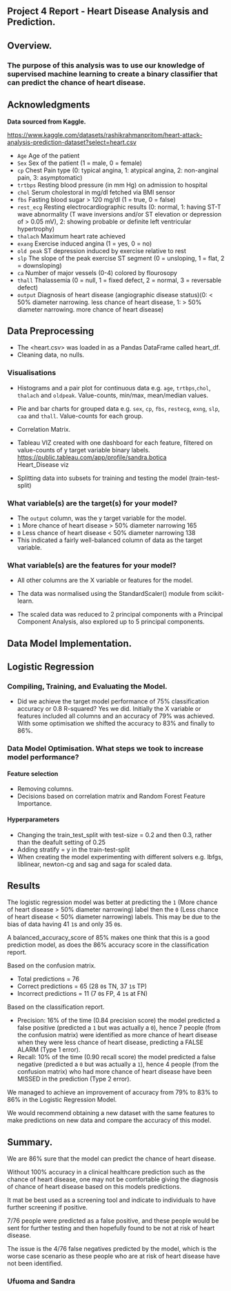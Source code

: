 ## Project 4 Report - Heart Disease Analysis and Prediction.

## Overview.
### The purpose of this analysis was to use our knowledge of supervised machine learning to create a binary classifier that can predict the chance of heart disease.

## Acknowledgments

**Data sourced from Kaggle.**

https://www.kaggle.com/datasets/rashikrahmanpritom/heart-attack-analysis-prediction-dataset?select=heart.csv

 - `Age`        Age of the patient
 - `Sex`        Sex of the patient (1 = male, 0 = female)
 - `cp`         Chest Pain type (0: typical angina, 1: atypical angina, 2: non-anginal pain, 3: asymptomatic)
 - `trtbps`     Resting blood pressure (in mm Hg) on admission to hospital
 - `chol`       Serum cholestoral in mg/dl fetched via BMI sensor
 - `fbs`        Fasting blood sugar > 120 mg/dl (1 = true, 0 = false)
 - `rest_ecg`   Resting electrocardiographic results (0: normal, 1: having ST-T wave abnormality (T wave inversions and/or ST elevation or depression of > 0.05 mV), 2: showing probable or definite left ventricular hypertrophy)
 - `thalach`    Maximum heart rate achieved
 - `exang`      Exercise induced angina (1 = yes, 0 = no)
 - `old peak`   ST depression induced by exercise relative to rest
 - `slp`        The slope of the peak exercise ST segment (0 = unsloping, 1 = flat, 2 = downsloping)
 - `ca`         Number of major vessels (0-4) colored by flourosopy
 - `thall`      Thalassemia (0 = null, 1 = fixed defect, 2 = normal, 3 = reversable defect)
 - `output`     Diagnosis of heart disease (angiographic disease status)(0: < 50% diameter narrowing. less chance of heart disease, 1: > 50% diameter narrowing. more chance of heart disease)

## Data Preprocessing
 - The <heart.csv> was loaded in as a Pandas DataFrame called heart_df.
 - Cleaning data, no nulls.

 ### Visualisations
 - Histograms and a pair plot for continuous data e.g. `age`, `trtbps`,`chol`, `thalach` and `oldpeak`. Value-counts, min/max, mean/median values.
 - Pie and bar charts for grouped data e.g. `sex`, `cp`, `fbs`, `restecg`, `exng`, `slp`, `caa` and `thall`. Value-counts for each group.
 - Correlation Matrix.
 - Tableau VIZ created with one dashboard for each feature, filtered on value-counts of y target variable binary labels.
 https://public.tableau.com/app/profile/sandra.botica   
 Heart_Disease viz

 - Splitting data into subsets for training and testing the model (train-test-split)
### What variable(s) are the target(s) for your model?
 - The `output` column, was the y target variable for the model. 
 - `1` More chance of heart disease > 50% diameter narrowing 165
 - `0` Less chance of heart disease < 50% diameter narrowing 138
 - This indicated a fairly well-balanced column of data as the target variable.
### What variable(s) are the features for your model?
 - All other columns are the X variable or features for the model.

 - The data was normalised using the StandardScaler() module from scikit-learn. 
 - The scaled data was reduced to 2 principal components with a Principal Component Analysis, also explored up to 5 principal components.
## Data Model Implementation.
## Logistic Regression
### Compiling, Training, and Evaluating the Model.
 - Did we achieve the target model performance of 75% classification accuracy or 0.8 R-squared?
Yes we did.
Initially the X variable or features included all columns and an accuracy of 79% was achieved.
With some optimisation we shifted the accuracy to 83% and finally to 86%.
### Data Model Optimisation. What steps we took to increase model performance?
#### Feature selection
 - Removing columns.
 - Decisions based on correlation matrix and Random Forest Feature Importance.
#### Hyperparameters
 - Changing the train_test_split with test-size = 0.2 and then 0.3, rather than the deafult setting of 0.25
 - Adding stratify = y in the train-test-split
 - When creating the model experimenting with different solvers e.g. lbfgs, liblinear, newton-cg and sag and saga for scaled data.
## Results
The logistic regression model was better at predicting the `1` (More chance of heart disease > 50% diameter narrowing) label then the `0` (Less chance of heart disease < 50% diameter narrowing) labels. This may be due to the bias of data having 41 `1`s and only 35 `0`s. 

A balanced_accuracy_score of 85% makes one think that this is a good prediction model, as does the 86% accuracy score in the classification report.

Based on the confusion matrix.
 - Total predictions = 76
 - Correct predictions = 65 (28 `0`s TN, 37 `1`s TP)
 - Incorrect predictions = 11 (7 `0`s FP, 4 `1`s at FN)

Based on the classification report.
 - Precision: 16% of the time (0.84 precision score) the model predicted a false positive (predicted a `1` but was actually a `0`), hence 7 people (from the confusion matrix) were identified as more chance of heart disease when they were less chance of heart disease, predicting a FALSE ALARM (Type 1 error).
 - Recall: 10% of the time (0.90 recall score) the model predicted a false negative (predicted a `0` but was actually a `1`), hence 4 people (from the confusion matrix) who had more chance of heart disease have been MISSED in the prediction (Type 2 error).

We managed to achieve an improvement of accuracy from 79% to 83% to 86% in the Logistic Regression Model.

We would recommend obtaining a new dataset with the same features to make predictions on new data and compare the accuracy of this model.
## Summary.
We are 86% sure that the model can predict the chance of heart disease.

Without 100% accuracy in a clinical healthcare prediction such as the chance of heart disease, one may not be comfortable giving the diagnosis of chance of heart disease based on this models predictions.

It mat be best used as a screening tool and indicate to individuals to have further screening if positive.

7/76 people were predicted as a false positive, and these people would be sent for further testing and then hopefully found to be not at risk of heart disease.

The issue is the 4/76 false negatives predicted by the model, which is the worse case scenario as these people who are at risk of heart disease have not been identified.

### Ufuoma and Sandra